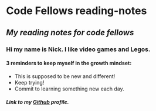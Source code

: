 # Code Fellows reading-notes
## *My reading notes for code fellows*

### Hi my name is **Nick**.  I like video games and Legos.

#### 3 reminders to keep myself in the growth mindset:

- This is supposed to be new and different!
- Keep trying!
- Commit to learning something new each day.

##### Link to my [Github](https://enviouscodefellow.github.io/reading-notes/) profile.
